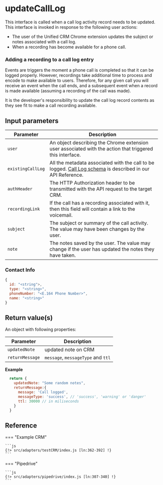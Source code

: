 # updateCallLog

This interface is called when a call log activity record needs to be updated. This interface is invoked in response to the following user actions:

* The user of the Unified CRM Chrome extension updates the subject or notes associated with a call log. 
* When a recording has become available for a phone call.

### Adding a recording to a call log entry

Events are triggers the moment a phone call is completed so that it can be logged properly. However, recordings take additional time to process and encode to make available to users. Therefore, for any given call you will receive an event when the call ends, and a subsequent event when a record is made available (assuming a recording of the call was made). 

It is the developer's responsibility to update the call log record contents as they see fit to make a call recording available. 

## Input parameters

| Parameter              | Description                                                                                              |
|------------------------|----------------------------------------------------------------------------------------------------------|
| `user`                 | An object describing the Chrome extension user associated with the action that triggered this interface. | 
| `existingCallLog`      | All the metadata associated with the call to be logged. [Call Log schema](https://developers.ringcentral.com/api-reference/Call-Log/readUserCallRecord) is described in our API Reference. |
| `authHeader`           | The HTTP Authorization header to be transmitted with the API request to the target CRM.                  | 
| `recordingLink`        | If the call has a recording associated with it, then this field will contain a link to the voicemail.    |
| `subject`              | The subject or summary of the call activity. The value may have been changes by the user.                |
| `note`                 | The notes saved by the user. The value may change if the user has updated the notes they have taken.     |

### Contact Info

```js
{ 
  id: "<string">,
  type: "<string>", 
  phoneNumber: "<E.164 Phone Number>",
  name: "<string>"
}
```

## Return value(s)

An object with following properties:

| Parameter              | Description                                                                                              |
|------------------------|----------------------------------------------------------------------------------------------------------|
|`updatedNote`| updated note on CRM |
|`returnMessage`|`message`, `messageType` and `ttl`|

**Example**
```js
  return {
    updatedNote: "Some random notes",
    returnMessage:{
      message: 'Call logged',
      messageType: 'success', // 'success', 'warning' or 'danger'
      ttl: 30000 // in miliseconds
    }
  }
```

## Reference

=== "Example CRM"

    ```js
    {!> src/adapters/testCRM/index.js [ln:362-392] !}
	```
	
=== "Pipedrive"

	```js
    {!> src/adapters/pipedrive/index.js [ln:307-340] !}
	```

